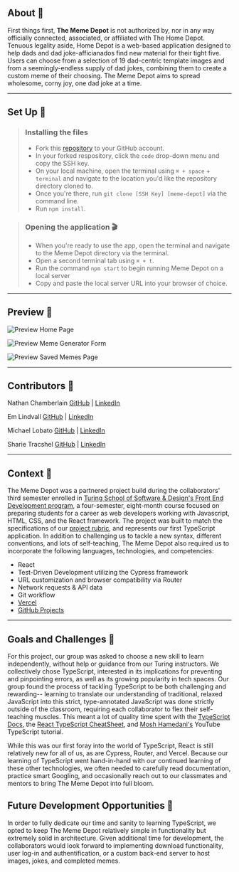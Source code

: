 ## About 🔨 

First things first, **The Meme Depot** is not authorized by, nor in any way officially connected, associated, or affiliated with The Home Depot. Tenuous legality aside, Home Depot is a web-based application designed to help dads and dad joke-afficianados find new material for their tight five. Users can choose from a selection of 19 dad-centric template images and from a seemingly-endless supply of dad jokes, combining them to create a custom meme of their choosing. The Meme Depot aims to spread wholesome, corny joy, one dad joke at a time. 

---

## Set Up 🔨 

> ### Installing the files
> - Fork this [repository](https://github.com/sdtrachsel/memedepot) to your GitHub account. 
> - In your forked respository, click the `code` drop-down menu and copy the SSH key.
> - On your local machine, open the terminal using  `⌘ + space` + `terminal` and navigate to the location you'd like the repository directory cloned to. 
> - Once you're there, run  `git clone [SSH Key] [meme-depot]` via the command line.
> - Run `npm install`.

> ### Opening the application 🎬
> - When you're ready to use the app, open the terminal and navigate to the Meme Depot directory via the terminal.
> - Open a second terminal tab using `⌘ + t`.
> - Run the command `npm start` to begin running Meme Depot on a local server
> - Copy and paste the local server URL into your browser of choice.

---

## Preview 🔨 

![Preview Home Page](https://media.giphy.com/media/v1.Y2lkPTc5MGI3NjExYWRjNTE4Zjc4MDk4MDg0MDk3OWUwMjBjMGY4YjYyNWIwNDExZTk4NCZlcD12MV9pbnRlcm5hbF9naWZzX2dpZklkJmN0PWc/ZlaAic3FS9Qj2PoowJ/giphy.gif)

![Preview Meme Generator Form](https://media.giphy.com/media/v1.Y2lkPTc5MGI3NjExNjVmODg1NjNlYjZlMGEyYjkwMmEyYzIxZDY4Y2EwOTVmNDRjNWMxMiZlcD12MV9pbnRlcm5hbF9naWZzX2dpZklkJmN0PWc/KtaV1yyJmEc4NMtwj7/giphy.gif)

![Preview Saved Memes Page](https://media.giphy.com/media/v1.Y2lkPTc5MGI3NjExODI5YjE5Y2ViMzJiY2ViYmYwZDkxYzA3YjlhZTYzYjU3ZGM0YzJhYSZlcD12MV9pbnRlcm5hbF9naWZzX2dpZklkJmN0PWc/HA1wNt8NYzpsG9Xv17/giphy.gif)

---

## Contributors 🔨 

Nathan Chamberlain [GitHub](https://github.com/CodeMeister362) | [LinkedIn](https://www.linkedin.com/in/chamberlainux/)

Em Lindvall  [GitHub](https://github.com/emlindvall) | [LinkedIn](https://www.linkedin.com/in/emilylindvall/)

Michael Lobato  [GitHub](https://github.com/mrlobatoman) | [LinkedIn](https://www.linkedin.com/in/mrlobatoman/)

Sharie Tracshel  [GitHub](https://github.com/sdtrachsel) | [LinkedIn](https://www.linkedin.com/in/sharie-trachsel/)

---

## Context 🔨 

The Meme Depot was a partnered project build during the collaborators' third semester enrolled in [Turing School of Software & Design's Front End Development program](https://frontend.turing.edu/), a four-semester, eight-month course focused on preparing students for a career as web developers working with Javascript, HTML, CSS, and the React framework. The project was built to match the specifications of our [project rubric](https://frontend.turing.edu/projects/module-3/stretch.html), and represents our first TypeScript application. In addition to challenging us to tackle a new syntax, different conventions, and lots of self-teaching, The Meme Depot also required us to incorporate the following languages, technologies, and competencies: 
  * React 
  * Test-Driven Development utilizing the Cypress framework
  * URL customization and browser compatibility via Router 
  * Network requests & API data 
  * Git workflow
  * [Vercel](https://memedepot.vercel.app/)
  * [GitHub Projects](https://github.com/users/sdtrachsel/projects/3/views/1)

---

## Goals and Challenges 🔨 
For this project, our group was asked to choose a new skill to learn independently, without help or guidance from our Turing instructors. We collectively chose TypeScript, interested in its implications for preventing and pinpointing errors, as well as its growing popularity in tech spaces. Our group found the process of tackling TypeScript to be both challenging and rewarding-- learning to translate our understanding of traditional, relaxed JavaScript into this strict, type-annotated JavaScript was done strictly outside of the classroom, requiring each collaborator to flex their self-teaching muscles. This meant a lot of quality time spent with the [TypeScript Docs](https://www.typescriptlang.org/docs), the [React TypeScript CheatSheet](https://github.com/typescript-cheatsheets/react#reacttypescript-cheatsheets), and [Mosh Hamedani's](https://www.youtube.com/watch?v=NjN00cM18Z4&list=PLTjRvDozrdlxJjrQ4phZAUmiRn-HbK3M_) YouTube TypeScript tutorial.

While this was our first foray into the world of TypeScript, React is still relatively new for all of us, as are Cypress, Router, and Vercel. Because our learning of TypeScript went hand-in-hand with our continued learning of these other technologies, we often needed to carefully read documentation, practice smart Googling, and occasionally reach out to our classmates and mentors to bring The Meme Depot into full bloom. 

## Future Development Opportunities 🔨 
In order to fully dedicate our time and sanity to learning TypeScript, we opted to keep The Meme Depot relatively simple in functionality but extremely solid in architecture. Given additional time for development, the collaborators would look forward to implementing download functionality, user log-in and authentification, or a custom back-end server to host images, jokes, and completed memes. 


